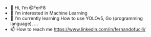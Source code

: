 - 👋 Hi, I’m @FerF8
- 👀 I’m interested in Machine Learning
- 🌱 I’m currently learning How to use YOLOv5, Go (programming language), ...
- 📫 How to reach me https://www.linkedin.com/in/fernandofucili/

<!---
FerF8/FerF8 is a ✨ special ✨ repository because its `README.md` (this file) appears on your GitHub profile.
You can click the Preview link to take a look at your changes.
--->
